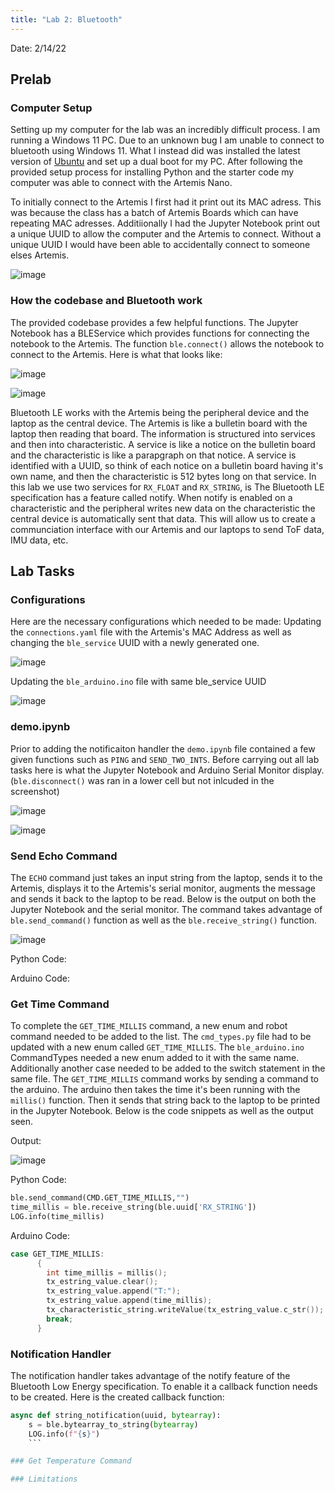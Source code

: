 ```yaml
---
title: "Lab 2: Bluetooth"
---
```


Date: 2/14/22

## Prelab

### Computer Setup
Setting up my computer for the lab was an incredibly difficult process. I am running a Windows 11 PC. Due to an unknown bug I am unable to connect to bluetooth using Windows 11. What I instead did was installed the latest version of [Ubuntu](https://ubuntu.com/download/desktop) and set up a dual boot for my PC. After following the provided setup process for installing Python and the starter code my computer was able to connect with the Artemis Nano.

To initially connect to the Artemis I first had it print out its MAC adress. This was because the class has a batch of Artemis Boards which can have repeating MAC adresses. Additiionally I had the Jupyter Notebook print out a unique UUID to allow the computer and the Artemis to connect. Without a unique UUID I would have been able to accidentally connect to someone elses Artemis. 

![image](https://user-images.githubusercontent.com/123790450/218936223-58eb0ee1-40bf-448c-a938-64925845a9c7.png)

### How the codebase and Bluetooth work
The provided codebase provides a few helpful functions. The Jupyter Notebook has a BLEService which provides functions for connecting the notebook to the Artemis. The function `ble.connect()` allows the notebook to connect to the Artemis. Here is what that looks like:

![image](https://user-images.githubusercontent.com/123790450/218937721-ca65f610-3b91-4eaf-8e0f-34b0a2916a9f.png)

![image](https://user-images.githubusercontent.com/123790450/218937771-e4c33b48-0364-43ed-ac14-72c17414c6fe.png)

Bluetooth LE works with the Artemis being the peripheral device and the laptop as the central device. The Artemis is like a bulletin board with the laptop then reading that board. The information is structured into services and then into characteristic. A service is like a notice on the bulletin board and the characteristic is like a parapgraph on that notice. A service is identified with a UUID, so think of each notice on a bulletin board having it's own name, and then the characteristic is 512 bytes long on that service. In this lab we use two services for `RX_FLOAT` and `RX_STRING`, is The Bluetooth LE specification has a feature called notify. When notify is enabled on a characteristic and the peripheral writes new data on the characteristic the central device is automatically sent that data. This will allow us to create a communciation interface with our Artemis and our laptops to send ToF data, IMU data, etc.

## Lab Tasks

### Configurations
Here are the necessary configurations which needed to be made:
Updating the `connections.yaml` file with the Artemis's MAC Address as well as changing the `ble_service` UUID with a newly generated one.

![image](https://user-images.githubusercontent.com/123790450/218940423-10ee21c8-04ae-4600-a2b1-5cb922eddbf5.png)

Updating the `ble_arduino.ino` file with same ble_service UUID

![image](https://user-images.githubusercontent.com/123790450/218940691-e28c5ad3-8d8d-4ff5-85f1-8a25528a56db.png)

### demo.ipynb
Prior to adding the notificaiton handler the `demo.ipynb` file contained a few given functions such as `PING` and `SEND_TWO_INTS`. Before carrying out all lab tasks here is what the Jupyter Notebook and Arduino Serial Monitor display. (`ble.disconnect()` was ran in a lower cell but not inlcuded in the screenshot)

![image](https://user-images.githubusercontent.com/123790450/218941576-9f667fa8-684c-4d6e-a340-4b7508caff24.png)

![image](https://user-images.githubusercontent.com/123790450/218941636-b0fbe44c-742d-40d4-acd7-381213b1dd1d.png)

### Send Echo Command
The `ECHO` command just takes an input string from the laptop, sends it to the Artemis, displays it to the Artemis's serial monitor, augments the message and sends it back to the laptop to be read. Below is the output on both the Jupyter Notebook and the serial monitor. The command takes advantage of `ble.send_command()` function as well as the `ble.receive_string()` function.

![image](https://user-images.githubusercontent.com/123790450/218943983-a77e5d49-206b-4e70-af11-13bd99165bdd.png)


Python Code:

<script src="https://gist.github.com/rkansara1/2c24fb483f15776e12e0e667a895b8ed.js"></script>

Arduino Code:

<script src="https://gist.github.com/rkansara1/8a7b11c517f778abaa272e893287456f.js"></script>


### Get Time Command
To complete the `GET_TIME_MILLIS` command, a new enum and robot command needed to be added to the list. The `cmd_types.py` file had to be updated with a new enum called `GET_TIME_MILLIS`. The `ble_arduino.ino` CommandTypes needed a new enum added to it with the same name. Additionally another case needed to be added to the switch statement in the same file. The `GET_TIME_MILLIS` command works by sending a command to the arduino. The arduino then takes the time it's been running with the `millis()` function. Then it sends that string back to the laptop to be printed in the Jupyter Notebook. Below is the code snippets as well as the output seen.

Output:

![image](https://user-images.githubusercontent.com/123790450/218945664-1c9f9880-930b-43ab-9f11-9f9abb95bfc9.png)

Python Code:

```python
ble.send_command(CMD.GET_TIME_MILLIS,"")
time_millis = ble.receive_string(ble.uuid['RX_STRING'])
LOG.info(time_millis)
```
Arduino Code:

```c++
case GET_TIME_MILLIS:
      {
        int time_millis = millis();
        tx_estring_value.clear();
        tx_estring_value.append("T:");
        tx_estring_value.append(time_millis);
        tx_characteristic_string.writeValue(tx_estring_value.c_str());
        break;
      }
```

### Notification Handler

The notification handler takes advantage of the notify feature of the Bluetooth Low Energy specification. To enable it a callback function needs to be created. Here is the created callback function: 

```python
async def string_notification(uuid, bytearray):
    s = ble.bytearray_to_string(bytearray)
    LOG.info(f"{s}")
    ```

### Get Temperature Command

### Limitations

